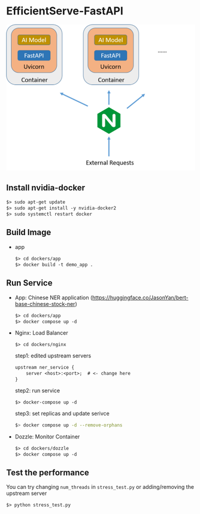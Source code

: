 # EfficientServe-FastAPI

<img src="imgs/docker_fastapi_nginx.png" alt="docker_fastapi_nginx" width="600px"/>

## Install nvidia-docker
```commandline
$> sudo apt-get update
$> sudo apt-get install -y nvidia-docker2
$> sudo systemctl restart docker
```

## Build Image
- app
    ```commandline
    $> cd dockers/app
    $> docker build -t demo_app .
    ```

## Run Service
- App: Chinese NER application (https://huggingface.co/JasonYan/bert-base-chinese-stock-ner)
    ```commandline
    $> cd dockers/app
    $> docker compose up -d
    ```

- Nginx: Load Balancer
    
    ```commandline
    $> cd dockers/nginx
    ```
  
    step1: edited upstream servers
    ```
    upstream ner_service {
        server <host>:<port>;  # <- change here
    }
    ```
  
    step2: run service
    ```commandline
    $> docker-compose up -d
    ```

    step3: set replicas and update serivce
    ```bash
    $> docker compose up -d --remove-orphans
    ```

- Dozzle: Monitor Container

  ```commandline
  $> cd dockers/dozzle
  $> docker compose up -d
  ```


## Test the performance
You can try changing `num_threads` in `stress_test.py` or adding/removing the upstream server
```
$> python stress_test.py
```
